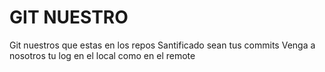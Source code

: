 # GIT NUESTRO

Git nuestros que estas en los repos
Santificado sean tus commits
Venga a nosotros tu log
en el local como en el remote
